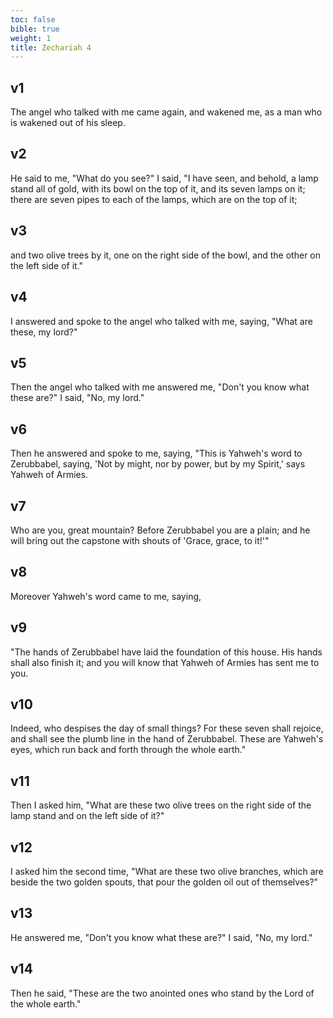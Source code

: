 ```yaml
---
toc: false
bible: true
weight: 1
title: Zechariah 4
---
```




## v1 
The angel who talked with me came again, and wakened me, as a man who is wakened out of his sleep. 

## v2 
He said to me, "What do you see?" I said, "I have seen, and behold, a lamp stand all of gold, with its bowl on the top of it, and its seven lamps on it; there are seven pipes to each of the lamps, which are on the top of it; 

## v3 
and two olive trees by it, one on the right side of the bowl, and the other on the left side of it." 

## v4 
I answered and spoke to the angel who talked with me, saying, "What are these, my lord?" 

## v5 
Then the angel who talked with me answered me, "Don't you know what these are?" I said, "No, my lord." 

## v6 
Then he answered and spoke to me, saying, "This is Yahweh's word to Zerubbabel, saying, 'Not by might, nor by power, but by my Spirit,' says Yahweh of Armies. 

## v7 
Who are you, great mountain? Before Zerubbabel you are a plain; and he will bring out the capstone with shouts of 'Grace, grace, to it!'" 

## v8 
Moreover Yahweh's word came to me, saying, 

## v9 
"The hands of Zerubbabel have laid the foundation of this house. His hands shall also finish it; and you will know that Yahweh of Armies has sent me to you. 

## v10 
Indeed, who despises the day of small things? For these seven shall rejoice, and shall see the plumb line in the hand of Zerubbabel. These are Yahweh's eyes, which run back and forth through the whole earth." 

## v11 
Then I asked him, "What are these two olive trees on the right side of the lamp stand and on the left side of it?" 

## v12 
I asked him the second time, "What are these two olive branches, which are beside the two golden spouts, that pour the golden oil out of themselves?" 

## v13 
He answered me, "Don't you know what these are?" I said, "No, my lord." 

## v14 
Then he said, "These are the two anointed ones who stand by the Lord of the whole earth."
